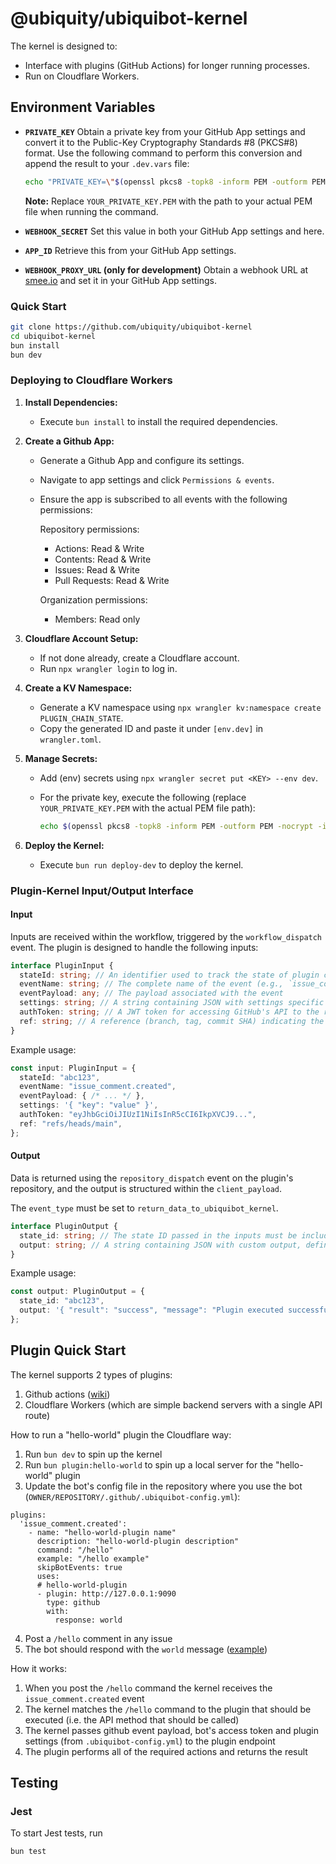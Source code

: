 
# @ubiquity/ubiquibot-kernel

The kernel is designed to:

- Interface with plugins (GitHub Actions) for longer running processes.
- Run on Cloudflare Workers.

## Environment Variables

- **`PRIVATE_KEY`**
  Obtain a private key from your GitHub App settings and convert it to the Public-Key Cryptography Standards #8 (PKCS#8) format. Use the following command to perform this conversion and append the result to your `.dev.vars` file:

    ```sh
    echo "PRIVATE_KEY=\"$(openssl pkcs8 -topk8 -inform PEM -outform PEM -nocrypt -in YOUR_PRIVATE_KEY.PEM | awk 'BEGIN{ORS="\\n"} 1')\"" >> .dev.vars
    ```

    **Note:** Replace `YOUR_PRIVATE_KEY.PEM` with the path to your actual PEM file when running the command.

- **`WEBHOOK_SECRET`**
  Set this value in both your GitHub App settings and here.

- **`APP_ID`**
  Retrieve this from your GitHub App settings.

- **`WEBHOOK_PROXY_URL` (only for development)**
  Obtain a webhook URL at [smee.io](https://smee.io/) and set it in your GitHub App settings.


### Quick Start

```bash
git clone https://github.com/ubiquity/ubiquibot-kernel
cd ubiquibot-kernel
bun install
bun dev
```

### Deploying to Cloudflare Workers

1. **Install Dependencies:**
   - Execute `bun install` to install the required dependencies.

2. **Create a Github App:**
   - Generate a Github App and configure its settings.
   - Navigate to app settings and click `Permissions & events`.
   - Ensure the app is subscribed to all events with the following permissions:

     Repository permissions:
     - Actions: Read & Write
     - Contents: Read & Write
     - Issues: Read & Write
     - Pull Requests: Read & Write

     Organization permissions:
     - Members: Read only

3. **Cloudflare Account Setup:**
   - If not done already, create a Cloudflare account.
   - Run `npx wrangler login` to log in.

4. **Create a KV Namespace:**
   - Generate a KV namespace using `npx wrangler kv:namespace create PLUGIN_CHAIN_STATE`.
   - Copy the generated ID and paste it under `[env.dev]` in `wrangler.toml`.

5. **Manage Secrets:**
   - Add (env) secrets using `npx wrangler secret put <KEY> --env dev`.
   - For the private key, execute the following (replace `YOUR_PRIVATE_KEY.PEM` with the actual PEM file path):

     ```sh
     echo $(openssl pkcs8 -topk8 -inform PEM -outform PEM -nocrypt -in YOUR_PRIVATE_KEY.PEM) | npx wrangler secret put PRIVATE_KEY --env dev
     ```

6. **Deploy the Kernel:**
   - Execute `bun run deploy-dev` to deploy the kernel.

### Plugin-Kernel Input/Output Interface

#### Input

Inputs are received within the workflow, triggered by the `workflow_dispatch` event. The plugin is designed to handle the following inputs:

```typescript
interface PluginInput {
  stateId: string; // An identifier used to track the state of plugin chain execution in Cloudflare KV
  eventName: string; // The complete name of the event (e.g., `issue_comment.created`)
  eventPayload: any; // The payload associated with the event
  settings: string; // A string containing JSON with settings specific to your plugin
  authToken: string; // A JWT token for accessing GitHub's API to the repository where the event occurred
  ref: string; // A reference (branch, tag, commit SHA) indicating the version of the plugin to be utilized
}
```

Example usage:

```typescript
const input: PluginInput = {
  stateId: "abc123",
  eventName: "issue_comment.created",
  eventPayload: { /* ... */ },
  settings: '{ "key": "value" }',
  authToken: "eyJhbGciOiJIUzI1NiIsInR5cCI6IkpXVCJ9...",
  ref: "refs/heads/main",
};
```

#### Output

Data is returned using the `repository_dispatch` event on the plugin's repository, and the output is structured within the `client_payload`.

The `event_type` must be set to `return_data_to_ubiquibot_kernel`.

```typescript
interface PluginOutput {
  state_id: string; // The state ID passed in the inputs must be included here
  output: string; // A string containing JSON with custom output, defined by the plugin itself
}
```

Example usage:

```typescript
const output: PluginOutput = {
  state_id: "abc123",
  output: '{ "result": "success", "message": "Plugin executed successfully" }',
};
```

## Plugin Quick Start

The kernel supports 2 types of plugins:
1. Github actions ([wiki](https://github.com/ubiquity/ubiquibot-kernel/wiki/How-it-works))
2. Cloudflare Workers (which are simple backend servers with a single API route)

How to run a "hello-world" plugin the Cloudflare way:
1. Run `bun dev` to spin up the kernel
2. Run `bun plugin:hello-world` to spin up a local server for the "hello-world" plugin
3. Update the bot's config file in the repository where you use the bot (`OWNER/REPOSITORY/.github/.ubiquibot-config.yml`):
```
plugins:
  'issue_comment.created':
    - name: "hello-world-plugin name"
      description: "hello-world-plugin description"
      command: "/hello"
      example: "/hello example"
      skipBotEvents: true
      uses:
      # hello-world-plugin
      - plugin: http://127.0.0.1:9090
        type: github
        with:
          response: world
```
4. Post a `/hello` comment in any issue
5. The bot should respond with the `world` message ([example](https://github.com/rndquu-org/test-repo/issues/54#issuecomment-2149313139))

How it works:
1. When you post the `/hello` command the kernel receives the `issue_comment.created` event
2. The kernel matches the `/hello` command to the plugin that should be executed (i.e. the API method that should be called) 
3. The kernel passes github event payload, bot's access token and plugin settings (from `.ubiquibot-config.yml`) to the plugin endpoint
4. The plugin performs all of the required actions and returns the result

## Testing

### Jest

To start Jest tests, run

```shell
bun test
```
